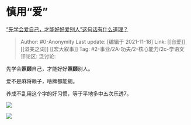 # 慎用“爱”
[“先学会爱自己，才能好好爱别人”这句话有什么道理？](https://www.zhihu.com/question/20080219/answer/2229301858)

> Author: #0-Anonymity
> Last update: [编辑于 2021-11-18]
> Link: [[自爱]] [[溢美之词]] [[宏大叙事]]
> Tag: #2-事业/2A-功夫/2-核心能力/2c-学语文
> 评论区:
> 泛讨论:

先学会**照顾**自己，才能好好**照顾**别人。

爱不是麻将赖子，啥牌都能胡。

养成不乱用这个字的好习惯，等于平地多中五次乐透7。

![](https://pic2.zhimg.com/v2-0a293ee253cfe2a3fd6218d862de23cb_720w.jpg?source=3af55fa1)

![](https://pic2.zhimg.com/80/v2-0a293ee253cfe2a3fd6218d862de23cb_720w.jpg?source=3af55fa1)
